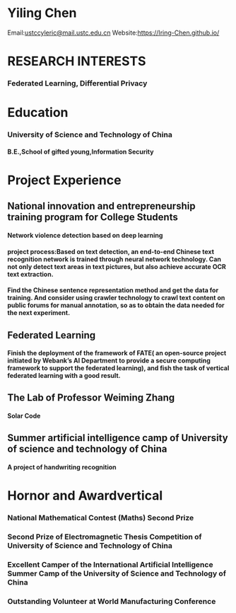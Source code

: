  # Yiling Chen
 Email:ustccyleric@mail.ustc.edu.cn   Website:https://Iring-Chen.github.io/  
 # RESEARCH INTERESTS
 ### Federated Learning, Differential Privacy  
 
 # Education  
 ### University of Science and Technology of China   
 #### B.E.,School of gifted young,Information Security       
 
 # Project Experience
 ## National innovation and entrepreneurship training program for College Students
 #### Network violence detection based on deep learning  
 #### project process:Based on text detection, an end-to-end Chinese text recognition network is trained through neural network technology. Can not only detect text areas in text pictures, but also achieve accurate OCR text extraction.  
 #### Find the Chinese sentence representation method and get the data for training. And consider using crawler technology to crawl text content on public forums for manual annotation, so as to obtain the data needed for the next experiment.  
 
 ## Federated Learning
 #### Finish the deployment of the framework of FATE( an open-source project initiated by Webank’s AI Department to provide a secure computing framework to support the federated learning), and fish the task of vertical federated learning with a good result.  
 
 ## The Lab of Professor Weiming Zhang  
 #### Solar Code
 ## Summer artificial intelligence camp of University of science and technology of China 
 #### A project of handwriting recognition  
 
 # Hornor and Awardvertical
 ### National Mathematical Contest (Maths) Second Prize
 ### Second Prize of Electromagnetic Thesis Competition of University of Science and Technology of China
 ### Excellent Camper of the International Artificial Intelligence Summer Camp of the University of Science and Technology of China
 ### Outstanding Volunteer at World Manufacturing Conference
